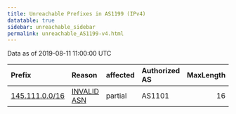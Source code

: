 ```yaml
---
title: Unreachable Prefixes in AS1199 (IPv4)
datatable: true
sidebar: unreachable_sidebar
permalink: unreachable_AS1199-v4.html
---
```


Data as of 2019-08-11 11:00:00 UTC


<div class="datatable-begin"></div>

| Prefix                                                 | Reason                                                                                               | affected   | Authorized AS   |   MaxLength | Anchor                                         |   unreachable /24s |
|:-------------------------------------------------------|:-----------------------------------------------------------------------------------------------------|:-----------|:----------------|------------:|:-----------------------------------------------|-------------------:|
| [145.111.0.0/16](https://stat.ripe.net/145.111.0.0/16) | [INVALID ASN](https://rpki-validator.ripe.net/announcement-preview?asn=AS1199&prefix=145.111.0.0/16) | partial    | AS1101          |          16 | [RIPE](unreachable_RIPE_NCC_RPKI_Root-v4.html) |                256 |

<div class="datatable-end"></div>